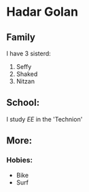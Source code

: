 # Hadar Golan

## Family

I have 3 sisterd:

1. Seffy
2. Shaked
3. Nitzan

## School:

I study *EE*
in the 'Technion'

## More:

### Hobies:

- Bike
- Surf
